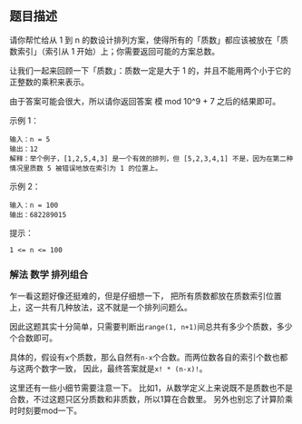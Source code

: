 ## 题目描述
请你帮忙给从 1 到 n 的数设计排列方案，使得所有的「质数」都应该被放在「质数索引」（索引从 1 开始）上；你需要返回可能的方案总数。

让我们一起来回顾一下「质数」：质数一定是大于 1 的，并且不能用两个小于它的正整数的乘积来表示。

由于答案可能会很大，所以请你返回答案 模 mod 10^9 + 7 之后的结果即可。

示例 1：
```
输入：n = 5
输出：12
解释：举个例子，[1,2,5,4,3] 是一个有效的排列，但 [5,2,3,4,1] 不是，因为在第二种情况里质数 5 被错误地放在索引为 1 的位置上。
```
示例 2：
```
输入：n = 100
输出：682289015
```

提示：
```
1 <= n <= 100
```

### 解法 数学 排列组合
乍一看这题好像还挺难的，但是仔细想一下，
把所有质数都放在质数索引位置上，这一共有几种放法，这不就是一个排列问题么。

因此这题其实十分简单，只需要判断出`range(1, n+1)`间总共有多少个质数，多少个合数即可。

具体的，假设有`x`个质数，那么自然有`n-x`个合数。而两位数各自的索引个数也都与这两个数字一致，
因此，最终答案就是`x! * (n-x)!`。

这里还有一些小细节需要注意一下。
比如1，从数学定义上来说既不是质数也不是合数，不过这题只区分质数和非质数，所以1算在合数里。
另外也别忘了计算阶乘时时刻要mod一下。